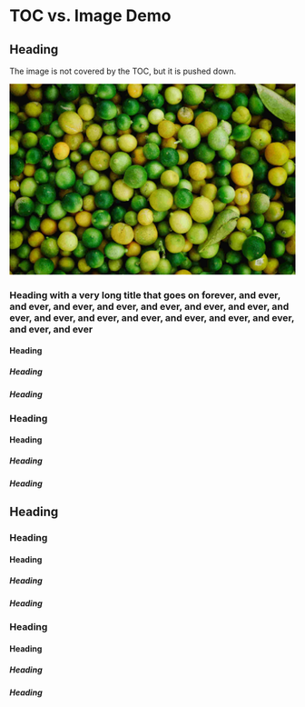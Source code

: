 
TOC vs. Image Demo
================

Heading
----------------

The image is not covered by the TOC, but it is pushed down.

![Alt text](limes.jpg)

### Heading with a very long title that goes on forever, and ever, and ever, and ever, and ever, and ever, and ever, and ever, and ever, and ever, and ever, and ever, and ever, and ever, and ever, and ever, and ever

#### Heading

##### Heading

##### Heading

### Heading

#### Heading

##### Heading

##### Heading

Heading
----------------

### Heading

#### Heading

##### Heading

##### Heading

### Heading

#### Heading

##### Heading

##### Heading


